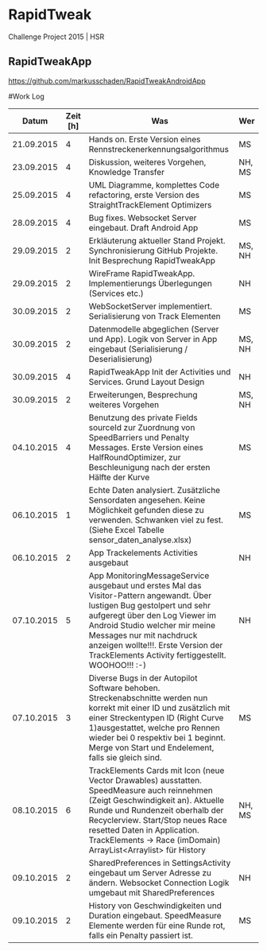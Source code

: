 # RapidTweak
Challenge Project 2015 | HSR

## RapidTweakApp
https://github.com/markusschaden/RapidTweakAndroidApp

#Work Log

| Datum      | Zeit [h] | Was                                                                                                                                                                                                                               | Wer    |
|------------|----------|-----------------------------------------------------------------------------------------------------------------------------------------------------------------------------------------------------------------------------------|--------|
| 21.09.2015 | 4        | Hands on. Erste Version eines Rennstreckenerkennungsalgorithmus                                                                                                                                                                   | MS     |
| 23.09.2015 | 4        | Diskussion, weiteres Vorgehen, Knowledge Transfer                                                                                                                                                                                 | NH, MS |
| 25.09.2015 | 4        | UML Diagramme, komplettes Code refactoring, erste Version des StraightTrackElement Optimizers                                                                                                                                     | MS     |
| 28.09.2015 | 4        | Bug fixes. Websocket Server eingebaut. Draft Android App                                                                                                                                                                                                                         | MS     |
| 29.09.2015 | 2        | Erkläuterung aktueller Stand Projekt. Synchronisierung GitHub Projekte. Init Besprechung RapidTweakApp                                                                                                                                                                                              | MS, NH |
| 29.09.2015 | 2        | WireFrame RapidTweakApp. Implementierungs Überlegungen (Services etc.)                                                                                                                                                                                                           | NH     |
| 30.09.2015 | 2        | WebSocketServer implementiert. Serialisierung von Track Elementen                                                                                                                                                                                                     | MS     |
| 30.09.2015 | 2        | Datenmodelle abgeglichen (Server und App). Logik von Server in App eingebaut (Serialisierung / Deserialisierung)                                                                                                                                                                                         | MS, NH |
| 30.09.2015 | 4        | RapidTweakApp Init der Activities und Services. Grund Layout Design                                                                                                                                                                                    | NH     |
| 30.09.2015 | 2        | Erweiterungen, Besprechung weiteres Vorgehen                                                                                                                                                                                                                     | MS, NH |                                                                                                                                                                                                                              |        |
| 04.10.2015 | 4        | Benutzung des private Fields sourceId zur Zuordnung von SpeedBarriers und Penalty Messages. Erste Version eines HalfRoundOptimizer, zur Beschleunigung nach der ersten Hälfte der Kurve                                                                                                                                        | MS     |
| 06.10.2015 | 1        | Echte Daten analysiert. Zusätzliche Sensordaten angesehen. Keine Möglichkeit gefunden diese zu verwenden. Schwanken viel zu fest. (Siehe Excel Tabelle sensor_daten_analyse.xlsx)                                                 | MS     |
| 06.10.2015 | 2        | App Trackelements Activities ausgebaut                                                                                                                                                                                            | NH     |
| 07.10.2015 | 5        | App MonitoringMessageService ausgebaut und erstes Mal das Visitor-Pattern angewandt. Über lustigen Bug gestolpert und sehr aufgeregt über den Log Viewer im Android Studio welcher mir meine Messages nur mit nachdruck anzeigen wollte!!!. Erste Version der TrackElements Activity fertiggestellt. WOOHOO!!! :-)                                                                                                                                               | NH     |
| 07.10.2015 | 3        | Diverse Bugs in der Autopilot Software behoben. Streckenabschnitte werden nun korrekt mit einer ID und zusätzlich mit einer Streckentypen ID (Right Curve 1)ausgestattet, welche pro Rennen wieder bei 0 respektiv bei 1 beginnt. Merge von Start und Endelement, falls sie gleich sind. | MS     |
| 08.10.2015 | 6        | TrackElements Cards mit Icon (neue Vector Drawables) ausstatten. SpeedMeasure auch reinnehmen (Zeigt Geschwindigkeit an). Aktuelle Runde und Rundenzeit oberhalb der Recyclerview. Start/Stop neues Race resetted Daten in Application. TrackElements -> Race (imDomain) ArrayList<Arraylist<Element>> für History                                                                                                                                                                   | NH, MS |
| 09.10.2015 | 2        | SharedPreferences in SettingsActivity eingebaut um Server Adresse zu ändern. Websocket Connection Logik umgebaut mit SharedPreferences                                                                                                                                                       | NH     |
| 09.10.2015 | 2        | History von Geschwindigkeiten und Duration eingebaut. SpeedMeasure Elemente werden für eine Runde rot, falls ein Penalty passiert ist.                                                                                            | MS     |